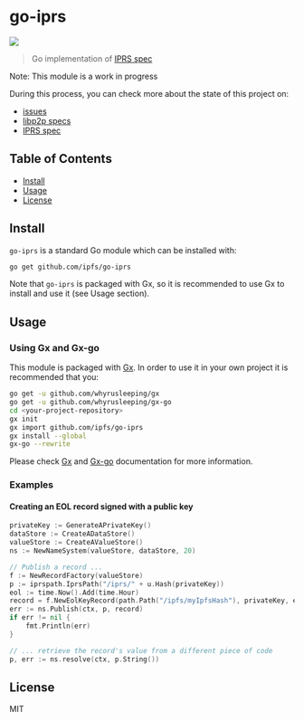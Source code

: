 go-iprs
===============================================

![](https://img.shields.io/badge/status-WIP-red.svg?style=flat-square)

> Go implementation of [IPRS spec](https://github.com/ipfs/specs/tree/master/iprs)

Note: This module is a work in progress

During this process, you can check more about the state of this project on:

- [issues](https://github.com/dirkmc/go-iprs/issues)
- [libp2p specs](https://github.com/libp2p/specs)
- [IPRS spec](https://github.com/ipfs/specs/tree/master/iprs)

## Table of Contents

- [Install](#install)
- [Usage](#usage)
- [License](#license)

## Install

`go-iprs` is a standard Go module which can be installed with:

```sh
go get github.com/ipfs/go-iprs
```

Note that `go-iprs` is packaged with Gx, so it is recommended to use Gx to install and use it (see Usage section).

## Usage

### Using Gx and Gx-go

This module is packaged with [Gx](https://github.com/whyrusleeping/gx). In order to use it in your own project it is recommended that you:

```sh
go get -u github.com/whyrusleeping/gx
go get -u github.com/whyrusleeping/gx-go
cd <your-project-repository>
gx init
gx import github.com/ipfs/go-iprs
gx install --global
gx-go --rewrite
```

Please check [Gx](https://github.com/whyrusleeping/gx) and [Gx-go](https://github.com/whyrusleeping/gx-go) documentation for more information.

### Examples

#### Creating an EOL record signed with a public key

```go
privateKey := GenerateAPrivateKey()
dataStore := CreateADataStore()
valueStore := CreateAValueStore()
ns := NewNameSystem(valueStore, dataStore, 20)

// Publish a record ...
f := NewRecordFactory(valueStore)
p := iprspath.IprsPath("/iprs/" + u.Hash(privateKey))
eol := time.Now().Add(time.Hour)
record = f.NewEolKeyRecord(path.Path("/ipfs/myIpfsHash"), privateKey, eol)
err := ns.Publish(ctx, p, record)
if err != nil {
	fmt.Println(err)
}

// ... retrieve the record's value from a different piece of code
p, err := ns.resolve(ctx, p.String())
```

## License

MIT
